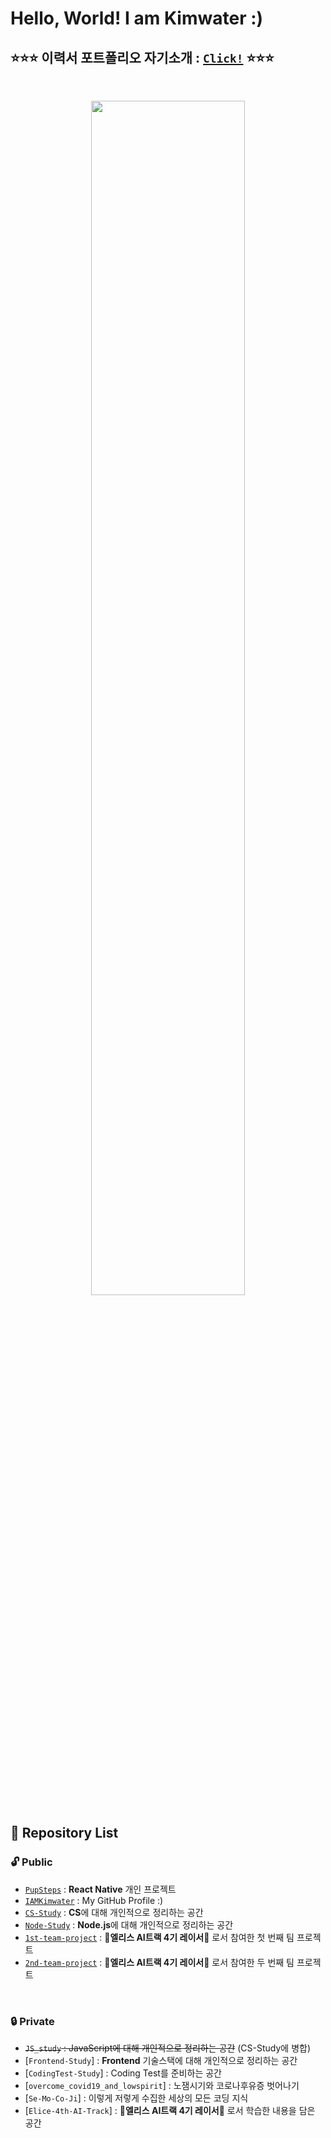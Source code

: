 # **Hello, World! I am Kimwater :)**
## ⭐⭐⭐ **이력서 포트폴리오 자기소개** : [`Click!`]([https://iamkimwater.notion.site/d55ac9493eef484a8dea61819705c71d?pvs=4](https://iamkimwater.notion.site/4ddb9aaa184b4ee19f0674d4f5044dac?pvs=4)) ⭐⭐⭐

<br>

<p align="center">
	<img src="https://user-images.githubusercontent.com/97582839/177119073-08bcfb2f-ff3c-4fab-8d5b-428f810a296b.jpg" width="70%">
</p>

## 📌 **Repository List**

### 🔓 **Public**
- [`PupSteps`](https://github.com/iamkimwater/PupSteps) : **React Native** 개인 프로젝트
- [`IAMKimwater`](https://github.com/iamkimwater/IAMKimwater.git) : My GitHub Profile :)
- [`CS-Study`](https://github.com/iamkimwater/CS-Study.git) : **CS**에 대해 개인적으로 정리하는 공간
- [`Node-Study`](https://github.com/iamkimwater/Node-Study) : **Node.js**에 대해 개인적으로 정리하는 공간
- [`1st-team-project`](https://github.com/iamkimwater/1st-team-project.git) : 🐰**엘리스 AI트랙 4기 레이서**🏁 로서 참여한 첫 번째 팀 프로젝트
- [`2nd-team-project`](https://github.com/iamkimwater/2nd-team-project.git) : 🐰**엘리스 AI트랙 4기 레이서**🏁 로서 참여한 두 번째 팀 프로젝트


<br>

### 🔒 **Private**
- ~~`JS_study` : JavaScript에 대해 개인적으로 정리하는 공간~~ (CS-Study에 병합)
- [`Frontend-Study`] : **Frontend** 기술스택에 대해 개인적으로 정리하는 공간
- [`CodingTest-Study`] : Coding Test를 준비하는 공간
- [`overcome_covid19_and_lowspirit`] : 노잼시기와 코로나후유증 벗어나기
- [`Se-Mo-Co-Ji`] : 이렇게 저렇게 수집한 세상의 모든 코딩 지식
- [`Elice-4th-AI-Track`] : 🐰**엘리스 AI트랙 4기 레이서**🏁 로서 학습한 내용을 담은 공간
